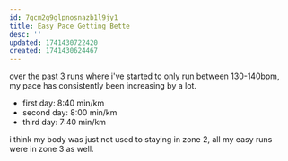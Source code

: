 ```yaml
---
id: 7qcm2g9glpnosnazb1l9jy1
title: Easy Pace Getting Bette
desc: ''
updated: 1741430722420
created: 1741430624467
---
```


over the past 3 runs where i've started to only run between 130-140bpm,
my pace has consistently been increasing by a lot.

- first day: 8:40 min/km
- second day: 8:00 min/km
- third day: 7:40 min/km

i think my body was just not used to staying in zone 2, all my easy
runs were in zone 3 as well.